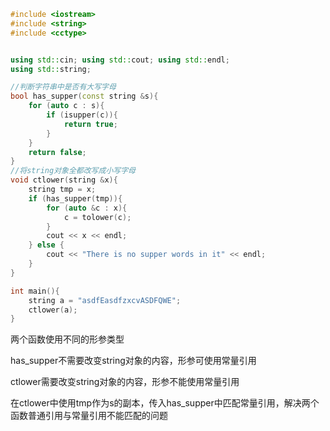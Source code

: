 ```c++
#include <iostream>
#include <string>
#include <cctype>


using std::cin; using std::cout; using std::endl;
using std::string;

//判断字符串中是否有大写字母
bool has_supper(const string &s){
    for (auto c : s){
        if (isupper(c)){
            return true;
        }
    }
    return false;
}
//将string对象全都改写成小写字母
void ctlower(string &x){
    string tmp = x;
    if (has_supper(tmp)){
        for (auto &c : x){
            c = tolower(c);
        }
        cout << x << endl;
    } else {
        cout << "There is no supper words in it" << endl;
    }
}

int main(){
    string a = "asdfEasdfzxcvASDFQWE";
    ctlower(a);
}
```

两个函数使用不同的形参类型

has_supper不需要改变string对象的内容，形参可使用常量引用

ctlower需要改变string对象的内容，形参不能使用常量引用

在ctlower中使用tmp作为s的副本，传入has_supper中匹配常量引用，解决两个函数普通引用与常量引用不能匹配的问题